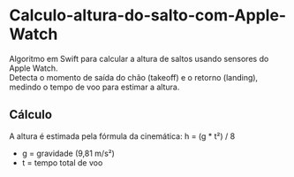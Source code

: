 # Calculo-altura-do-salto-com-Apple-Watch

Algoritmo em Swift para calcular a altura de saltos usando sensores do Apple Watch.  
Detecta o momento de saída do chão (takeoff) e o retorno (landing), medindo o tempo de voo para estimar a altura.

## Cálculo

A altura é estimada pela fórmula da cinemática:
h = (g * t²) / 8

- g = gravidade (9,81 m/s²)  
- t = tempo total de voo
